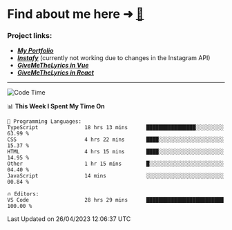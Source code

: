 # Find about me here ➜ [🧑](https://pauabella.dev)

### Project links:
- ***[My Portfolio](https://pauabella.dev)***
- ***[Instafy](https://instafy.me)*** (currently not working due to changes in the Instagram API)
- ***[GiveMeTheLyrics in Vue](https://lyrics.pauabella.dev)***
- ***[GiveMeTheLyrics in React](https://pauabella.dev/GiveMeTheLyrics)***

---
<!--START_SECTION:waka-->
![Code Time](http://img.shields.io/badge/Code%20Time-2%2C116%20hrs%2023%20mins-blue)

📊 **This Week I Spent My Time On** 

```text
💬 Programming Languages: 
TypeScript               18 hrs 13 mins      ████████████████░░░░░░░░░   63.99 % 
CSS                      4 hrs 22 mins       ████░░░░░░░░░░░░░░░░░░░░░   15.37 % 
HTML                     4 hrs 15 mins       ████░░░░░░░░░░░░░░░░░░░░░   14.95 % 
Other                    1 hr 15 mins        █░░░░░░░░░░░░░░░░░░░░░░░░   04.40 % 
JavaScript               14 mins             ░░░░░░░░░░░░░░░░░░░░░░░░░   00.84 % 

🔥 Editors: 
VS Code                  28 hrs 29 mins      █████████████████████████   100.00 % 
```


 Last Updated on 26/04/2023 12:06:37 UTC
<!--END_SECTION:waka-->
